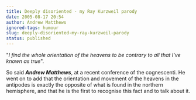 ```yaml
---
title: Deeply disoriented - my Ray Kurzweil parody
date: 2005-08-17 20:54
author: Andrew Matthews
ignored-tags: humour
slug: deeply-disoriented-my-ray-kurzweil-parody
status: published
---
```


"*I find the whole orientation of the heavens to be contrary to all that I've known as true*".

So said ***Andrew Matthews***, at a recent conference of the cognescenti. He went on to add that the orientation and movement of the heavens in the antipodes is exactly the opposite of what is found in the northern hemisphere, and that he is the first to recognise this fact and to talk about it.
